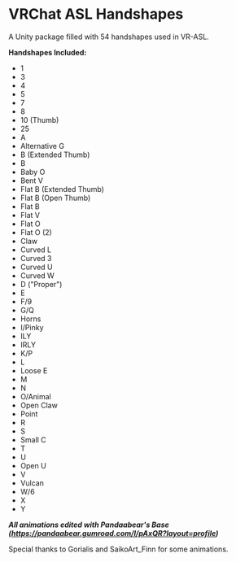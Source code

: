 # VRChat ASL Handshapes
A Unity package filled with 54 handshapes used in VR-ASL.

**Handshapes Included:**
- 1
- 3
- 4
- 5
- 7
- 8
- 10 (Thumb)
- 25
- A
- Alternative G
- B (Extended Thumb)
- B
- Baby O
- Bent V
- Flat B (Extended Thumb)
- Flat B (Open Thumb)
- Flat B
- Flat V
- Flat O
- Flat O (2)
- Claw
- Curved L
- Curved 3
- Curved U
- Curved W
- D ("Proper")
- E
- F/9
- G/Q
- Horns
- I/Pinky
- ILY
- IRLY
- K/P
- L
- Loose E
- M
- N
- O/Animal
- Open Claw
- Point
- R
- S
- Small C
- T
- U
- Open U
- V
- Vulcan
- W/6
- X
- Y

***All animations edited with Pandaabear's Base (https://pandaabear.gumroad.com/l/pAxQR?layout=profile)***

Special thanks to Gorialis and SaikoArt_Finn for some animations.
